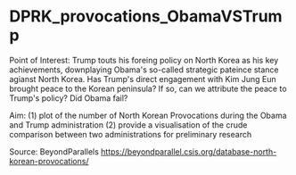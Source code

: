 # DPRK_provocations_ObamaVSTrump
 Point of Interest:
 Trump touts his foreing policy on North Korea as his key achievements, downplaying Obama's so-called strategic pateince stance agianst North Korea. 
 Has Trump's direct engagement with Kim Jung Eun brought peace to the Korean peninsula? If so, can we attribute the peace to Trump's policy? Did Obama fail?
 
 Aim:
 (1) plot of the number of North Korean Provocations during the Obama and Trump administration
 (2) provide a visualisation of the crude comparison between two administrations for preliminary research 

 Source:
 BeyondParallels
 https://beyondparallel.csis.org/database-north-korean-provocations/
 
